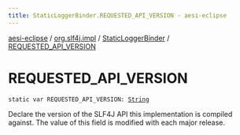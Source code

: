 ```yaml
---
title: StaticLoggerBinder.REQUESTED_API_VERSION - aesi-eclipse
---
```


[aesi-eclipse](../../index.html) / [org.slf4j.impl](../index.html) / [StaticLoggerBinder](index.html) / [REQUESTED_API_VERSION](.)

# REQUESTED_API_VERSION

`static var REQUESTED_API_VERSION: `[`String`](https://kotlinlang.org/api/latest/jvm/stdlib/kotlin/-string/index.html)

Declare the version of the SLF4J API this implementation is compiled against. The value of this field is modified with each major release.

